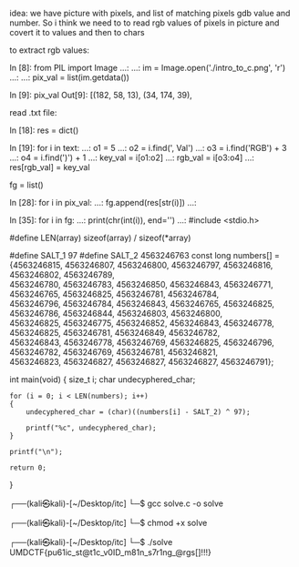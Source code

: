 idea: we have picture with pixels, and list of matching pixels gdb value and number. So i think we need to to read rgb values of pixels in picture and covert it to values and then to chars

to extract rgb values:

In [8]: from PIL import Image
   ...: 
   ...: im = Image.open('./intro_to_c.png', 'r')
   ...: 
   ...: pix_val = list(im.getdata())

In [9]: pix_val
Out[9]: 
[(182, 58, 13),
 (34, 174, 39),


read .txt file:



In [18]: res = dict()

In [19]: for i in text:
    ...:     o1 = 5
    ...:     o2 = i.find(', Val')
    ...:     o3 = i.find('RGB') + 3
    ...:     o4 = i.find(')') + 1
    ...:     key_val = i[o1:o2]
    ...:     rgb_val = i[o3:o4]
    ...:     res[rgb_val] = key_val

fg = list()

In [28]: for i in pix_val:
    ...:     fg.append(res[str(i)])
    ...:

In [35]: for i in fg:
    ...:     print(chr(int(i)), end='')
    ...: 
#include <stdio.h>

#define LEN(array) sizeof(array) / sizeof(*array)

#define SALT_1 97
#define SALT_2 4563246763
const long numbers[] = {4563246815, 4563246807, 4563246800, 4563246797, 4563246816, 4563246802, 4563246789, \
4563246780, 4563246783, 4563246850, 4563246843, 4563246771, 4563246765, 4563246825, 4563246781, 4563246784, \
4563246796, 4563246784, 4563246843, 4563246765, 4563246825, 4563246786, 4563246844, 4563246803, 4563246800, \
4563246825, 4563246775, 4563246852, 4563246843, 4563246778, 4563246825, 4563246781, 4563246849, 4563246782, \
4563246843, 4563246778, 4563246769, 4563246825, 4563246796, 4563246782, 4563246769, 4563246781, 4563246821, \
4563246823, 4563246827, 4563246827, 4563246827, 4563246791};

int main(void)
{
    size_t i;
    char undecyphered_char;

    for (i = 0; i < LEN(numbers); i++)
    {
        undecyphered_char = (char)((numbers[i] - SALT_2) ^ 97);

        printf("%c", undecyphered_char);
    }

    printf("\n");

    return 0;
}




┌──(kali㉿kali)-[~/Desktop/itc]
└─$ gcc solve.c -o solve
                                                                                                      
┌──(kali㉿kali)-[~/Desktop/itc]
└─$ chmod +x solve  
                                                                                                                    
┌──(kali㉿kali)-[~/Desktop/itc]
└─$ ./solve             
UMDCTF{pu61ic_st@t1c_v0ID_m81n_s7r1ng_@rgs[]!!!}
